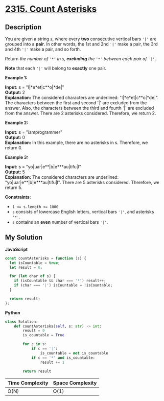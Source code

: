 # [2315. Count Asterisks](https://leetcode.com/problems/count-asterisks)

## Description

You are given a string `s`, where every **two** consecutive vertical bars `'|'` are grouped into a **pair**. In other words, the 1st and 2nd `'|'` make a pair, the 3rd and 4th `'|'` make a pair, and so forth.

Return _the number of_ `'*'` _in_ `s`_, **excluding** the_ `'*'` _between each pair of_ `'|'`.

**Note** that each `'|'` will belong to **exactly** one pair.

**Example 1:**

**Input:** s = "l|\*e\*et|c\*\*o|\*de|"  
**Output:** 2  
**Explanation:** The considered characters are underlined: "l|\*e\*et|c\*\*o|\*de|".
The characters between the first and second '|' are excluded from the answer.
Also, the characters between the third and fourth '|' are excluded from the answer.
There are 2 asterisks considered. Therefore, we return 2.

**Example 2:**

**Input:** s = "iamprogrammer"  
**Output:** 0  
**Explanation:** In this example, there are no asterisks in s. Therefore, we return 0.

**Example 3:**

**Input:** s = "yo|uar|e\*\*|b|e\*\*\*au|tifu|l"  
**Output:** 5  
**Explanation:** The considered characters are underlined: "yo|uar|e\*\*|b|e\*\*\*au|tifu|l". There are 5 asterisks considered. Therefore, we return 5.

**Constraints:**

- `1 <= s.length <= 1000`
- `s` consists of lowercase English letters, vertical bars `'|'`, and asterisks `'*'`.
- `s` contains an **even** number of vertical bars `'|'`.

## My Solution

**JavaScript**

```js
const countAsterisks = function (s) {
  let isCountable = true;
  let result = 0;

  for (let char of s) {
    if (isCountable && char === '*') result++;
    if (char === '|') isCountable = !isCountable;
  }

  return result;
};
```

**Python**

```py
class Solution:
    def countAsterisks(self, s: str) -> int:
        result = 0
        is_countable = True

        for c in s:
            if c == '|':
                is_countable = not is_countable
            if c == '*' and is_countable:
                result += 1

        return result
```

| Time Complexity | Space Complexity |
| --------------- | ---------------- |
| O(N)            | O(1)             |
